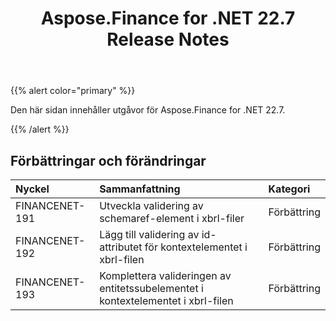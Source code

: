 ﻿---
title: Aspose.Finance for .NET 22.7 Release Notes
type: docs
weight: 20
url: /sv/net/aspose-finance-for-net-22-7-release-notes/
---
{{% alert color="primary" %}}

Den här sidan innehåller utgåvor för Aspose.Finance for .NET 22.7.

{{% /alert %}}

## **Förbättringar och förändringar**

|**Nyckel**|**Sammanfattning**|**Kategori**|
|:- |:- |:- |
|FINANCENET-191| Utveckla validering av schemaref-element i xbrl-filer|Förbättring|
|FINANCENET-192| Lägg till validering av id-attributet för kontextelementet i xbrl-filen|Förbättring|
|FINANCENET-193| Komplettera valideringen av entitetssubelementet i kontextelementet i xbrl-filen|Förbättring|

